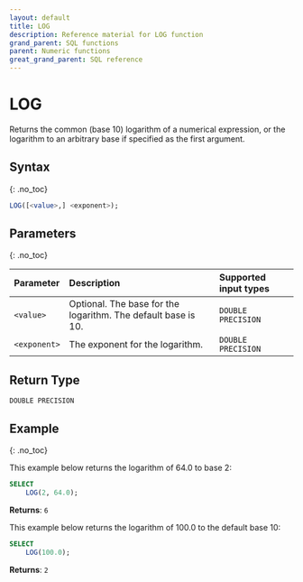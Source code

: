 ```yaml
---
layout: default
title: LOG
description: Reference material for LOG function
grand_parent: SQL functions
parent: Numeric functions
great_grand_parent: SQL reference
---
```


# LOG

Returns the common (base 10) logarithm of a numerical expression, or the logarithm to an arbitrary base if specified as the first argument.

## Syntax
{: .no_toc}

```sql
LOG([<value>,] <exponent>);
```
## Parameters 
{: .no_toc}

| Parameter   | Description                                                                                                         | Supported input types |
| :----------- | :------------------------------------------------------------------------------------------------------------------- |:--------------------|
| `<value>`    | Optional. The base for the logarithm. The default base is 10.                                                       |  `DOUBLE PRECISION`
| `<exponent>` | The exponent for the logarithm. | `DOUBLE PRECISION` |

## Return Type
`DOUBLE PRECISION`

## Example
{: .no_toc}

This example below returns the logarithm of 64.0 to base 2:

```sql
SELECT
    LOG(2, 64.0);
```

**Returns**: `6`

This example below returns the logarithm of 100.0 to the default base 10:

```sql
SELECT
    LOG(100.0);
```

**Returns**: `2`
